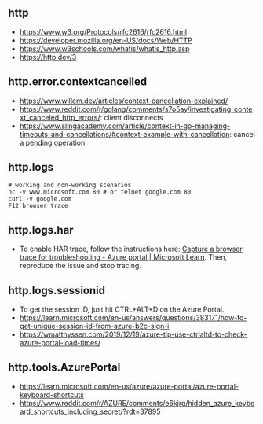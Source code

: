 ## http

- https://www.w3.org/Protocols/rfc2616/rfc2616.html
- https://developer.mozilla.org/en-US/docs/Web/HTTP
- https://www.w3schools.com/whatis/whatis_http.asp
- https://http.dev/3

## http.error.contextcancelled

- https://www.willem.dev/articles/context-cancellation-explained/
- https://www.reddit.com/r/golang/comments/s7o5ay/investigating_context_canceled_http_errors/: client disconnects
- https://www.slingacademy.com/article/context-in-go-managing-timeouts-and-cancellations/#context-example-with-cancellation: cancel a pending operation

## http.logs

```
# working and non-working scenarios
nc -v www.microsoft.com 80 # or telnet google.com 80
curl -v google.com
F12 browser trace
```

## http.logs.har

- To enable HAR trace, follow the instructions here: [Capture a browser trace for troubleshooting - Azure portal | Microsoft Learn](https://learn.microsoft.com/en-us/azure/azure-portal/capture-browser-trace). Then, reproduce the issue and stop tracing.

## http.logs.sessionid

- To get the session ID, just hit CTRL+ALT+D on the Azure Portal.
- https://learn.microsoft.com/en-us/answers/questions/383171/how-to-get-unique-session-id-from-azure-b2c-sign-i
- https://wmatthyssen.com/2019/12/19/azure-tip-use-ctrlaltd-to-check-azure-portal-load-times/

## http.tools.AzurePortal

- https://learn.microsoft.com/en-us/azure/azure-portal/azure-portal-keyboard-shortcuts
- https://www.reddit.com/r/AZURE/comments/e6kjrq/hidden_azure_keyboard_shortcuts_including_secret/?rdt=37895
